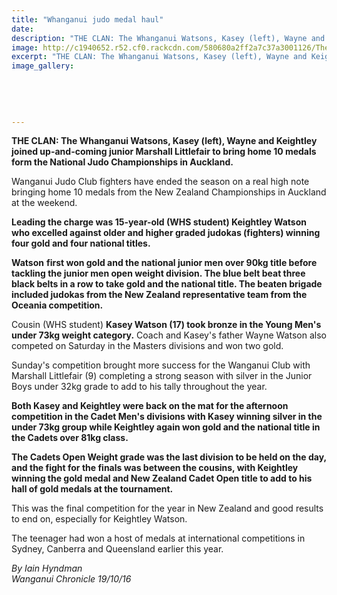 ```yaml
---
title: "Whanganui judo medal haul"
date: 
description: "THE CLAN: The Whanganui Watsons, Kasey (left), Wayne and Keightley joined up-and-coming junior Marshall Littlefair to bring home 10 medals form the National Judo Championships in Auckland."
image: http://c1940652.r52.cf0.rackcdn.com/580680a2ff2a7c37a3001126/The-Watson-Clan-10-medals-Nat-Judo-Champs-in-AK-Oct-2016.jpg
excerpt: "THE CLAN: The Whanganui Watsons, Kasey (left), Wayne and Keightley joined up-and-coming junior Marshall Littlefair to bring home 10 medals form the National Judo Championships in Auckland."
image_gallery:
    
    
    
    
    
---
```


<p><strong>THE CLAN: The Whanganui Watsons, Kasey (left), Wayne and Keightley joined up-and-coming junior Marshall Littlefair to bring home 10 medals form the National Judo Championships in Auckland.</strong></p>
<p>Wanganui Judo Club fighters have ended the season on a real high note bringing home 10 medals from the New Zealand Championships in Auckland at the weekend.</p>
<p><strong>Leading the charge was 15-year-old (WHS student) Keightley Watson who excelled against older and higher graded judokas (fighters) winning four gold and four national titles.</strong></p>
<p><strong>Watson</strong> <strong>first won gold and the national junior men over 90kg title before tackling the junior men open weight division. The blue belt beat three black belts in a row to take gold and the national title. The beaten brigade included judokas from the New Zealand representative team from the Oceania competition.</strong></p>
<p>Cousin (WHS student)&nbsp;<strong>Kasey Watson (17) took bronze in the Young Men's under 73kg weight category.</strong> Coach and Kasey's father Wayne Watson also competed on Saturday in the Masters divisions and won two gold.</p>
<p>Sunday's competition brought more success for the Wanganui Club with Marshall Littlefair (9) completing a strong season with silver in the Junior Boys under 32kg grade to add to his tally throughout the year.</p>
<p><strong>Both Kasey and Keightley were back on the mat for the afternoon competition in the Cadet Men's divisions with Kasey winning silver in the under 73kg group while Keightley again won gold and the national title in the Cadets over 81kg class.</strong></p>
<p><strong>The Cadets Open Weight grade was the last division to be held on the day, and the fight for the finals was between the cousins, with Keightley winning the gold medal and New Zealand Cadet Open title to add to his hall of gold medals at the tournament.</strong></p>
<p>This was the final competition for the year in New Zealand and good results to end on, especially for Keightley Watson.</p>
<p>The teenager had won a host of medals at international competitions in Sydney, Canberra and Queensland earlier this year.</p>
<p><em>By Iain Hyndman</em><br /><em>Wanganui Chronicle 19/10/16&nbsp;</em></p>

